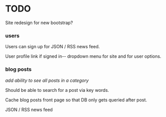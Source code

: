 # TODO

Site redesign for new bootstrap?


### users

Users can sign up for JSON / RSS news feed.


User profile link if signed in-- dropdown menu for site and for user options.


### blog posts

*add ability to see all posts in a category*

Should be able to search for a post via key words.

Cache blog posts front page so that DB only gets queried after post.

JSON / RSS news feed